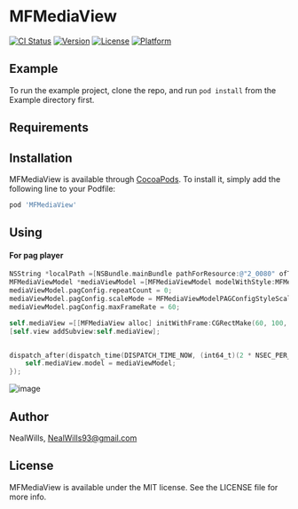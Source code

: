 # MFMediaView

[![CI Status](https://img.shields.io/travis/NealWills/MFMediaView.svg?style=flat)](https://travis-ci.org/NealWills/MFMediaView)
[![Version](https://img.shields.io/cocoapods/v/MFMediaView.svg?style=flat)](https://cocoapods.org/pods/MFMediaView)
[![License](https://img.shields.io/cocoapods/l/MFMediaView.svg?style=flat)](https://cocoapods.org/pods/MFMediaView)
[![Platform](https://img.shields.io/cocoapods/p/MFMediaView.svg?style=flat)](https://cocoapods.org/pods/MFMediaView)

## Example

To run the example project, clone the repo, and run `pod install` from the Example directory first.

## Requirements

## Installation

MFMediaView is available through [CocoaPods](https://cocoapods.org). To install
it, simply add the following line to your Podfile:

```ruby
pod 'MFMediaView'
```

## Using

#### For pag player 

```objectivec
NSString *localPath =[NSBundle.mainBundle pathForResource:@"2_0080" ofType:@"pag"];
MFMediaViewModel *mediaViewModel =[MFMediaViewModel modelWithStyle:MFMediaViewModelStylePag localPath:localPath];
mediaViewModel.pagConfig.repeatCount = 0;
mediaViewModel.pagConfig.scaleMode = MFMediaViewModelPAGConfigStyleScaleModeAspectToFit;
mediaViewModel.pagConfig.maxFrameRate = 60;

self.mediaView =[[MFMediaView alloc] initWithFrame:CGRectMake(60, 100, 250, 250)];
[self.view addSubview:self.mediaView];


dispatch_after(dispatch_time(DISPATCH_TIME_NOW, (int64_t)(2 * NSEC_PER_SEC)), dispatch_get_main_queue(), ^{
    self.mediaView.model = mediaViewModel;
});
```



![image](https://github.com/NealWills/MFMediaView/blob/main/ReadMeAssets/ezgif.com-gif-maker.gif?raw=true)

## Author

NealWills, NealWills93@gmail.com

## License

MFMediaView is available under the MIT license. See the LICENSE file for more info.
